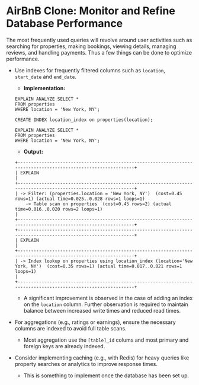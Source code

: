 # AirBnB Clone: Monitor and Refine Database Performance

The most frequently used queries will revolve around user activities such as searching for properties, making bookings, viewing details, managing reviews, and handling payments. Thus a few things can be done to optimize performance.

- Use indexes for frequently filtered columns such as `location`, `start_date` and `end_date`.

    - **Implementation:**
    ```
    EXPLAIN ANALYZE SELECT *
    FROM properties
    WHERE location = 'New York, NY';

    CREATE INDEX location_index on properties(location);

    EXPLAIN ANALYZE SELECT *
    FROM properties
    WHERE location = 'New York, NY';
    ```

    - **Output:**
    ```
    +---------------------------------------------------------------------------------------------------------------+
    | EXPLAIN                                                                                                       |
    +---------------------------------------------------------------------------------------------------------------+
    | -> Filter: (properties.location = 'New York, NY')  (cost=0.45 rows=1) (actual time=0.025..0.028 rows=1 loops=1)
        -> Table scan on properties  (cost=0.45 rows=2) (actual time=0.016..0.020 rows=2 loops=1)
    |
    +---------------------------------------------------------------------------------------------------------------+
    +---------------------------------------------------------------------------------------------------------------+
    | EXPLAIN                                                                                                       |
    +---------------------------------------------------------------------------------------------------------------+
    | -> Index lookup on properties using location_index (location='New York, NY')  (cost=0.35 rows=1) (actual time=0.017..0.021 rows=1 loops=1)
    |
    +---------------------------------------------------------------------------------------------------------------+
    ```
    - A significant improvement is observed in the case of adding an index on the `location` column. Further observation is required to maintain balance between increased write times and reduced read times.

- For aggregations (e.g., ratings or earnings), ensure the necessary columns are indexed to avoid full table scans.
    - Most aggregation use the `[table]_id` colums and most primary and foreign keys are already indexed.

- Consider implementing caching (e.g., with Redis) for heavy queries like property searches or analytics to improve response times.
    - This is something to implement once the database has been set up.
